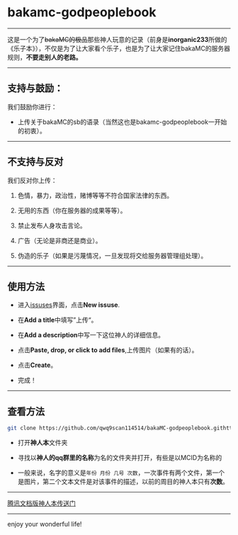 # bakamc-godpeoplebook

---

这是一个为了~~bakaMC的极品~~那些神人玩意的记录（前身是**inorganic233**所做的《乐子本》），不仅是为了让大家看个乐子，也是为了让大家记住bakaMC的服务器规则，**不要走别人的老路。**

---

## 支持与鼓励：

我们鼓励你进行：

- 上传关于bakaMC的sb的语录（当然这也是bakamc-godpeoplebook一开始的初衷）。

---

## 不支持与反对

我们反对你上传：

1. 色情，暴力，政治性，赌博等等不符合国家法律的东西。

2. 无用的东西（你在服务器的成果等等）。

3. 禁止发布人身攻击言论。

4. 广告（无论是非商还是商业）。

5. 伪造的乐子（如果是污蔑情况，一旦发现将交给服务器管理组处理）。

---

## 使用方法

- 进入[issuses](https://github.com/qwq9scan114514/bakaMC-godpeoplebook/issues)界面，点击**New issuse**.

- 在**Add a title**中填写”上传“。

- 在**Add a description**中写一下这位神人的详细信息。

- 点击**Paste, drop, or click to add files**,上传图片（如果有的话）。

- 点击**Create**。

- 完成！

---

## 查看方法

```bash
git clone https://github.com/qwq9scan114514/bakaMC-godpeoplebook.githttps://github.com/qwq9scan114514/bakaMC-godpeoplebook.git
```

- 打开**神人本**文件夹

- 寻找以**神人的qq群里的名称**为名的文件夹并打开，有些是以MCID为名称的

- 一般来说，名字的意义是`年份 月份 几号 次数`，一次事件有两个文件，第一个是图片，第二个文本文件是对该事件的描述，以前的周目的神人本只有**次数**。

---

[腾讯文档版神人本传送门](https://docs.qq.com/doc/DQVVKV1ZHUVdDWEVa)

---

enjoy your wonderful life!